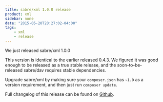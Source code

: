 ```yaml
---
title: sabre/xml 1.0.0 release
product: xml
sidebar: none
date: "2015-05-20T20:27:02-04:00"
tags:
    - xml 
    - release
---
```


We just released sabre/xml 1.0.0

This version is identical to the earlier released 0.4.3. We figured it was
good enough to be released as a true stable release, and the
soon-to-be-released sabre/dav requires stable dependencies.

Upgrade sabre/xml by making sure your `composer.json` has `~1.0` as a version
requirement, and then just run `composer update`.

Full changelog of this release can be found on [Github][1].

[1]: https://github.com/sabre-io/xml/blob/1.0.0/CHANGELOG.md
